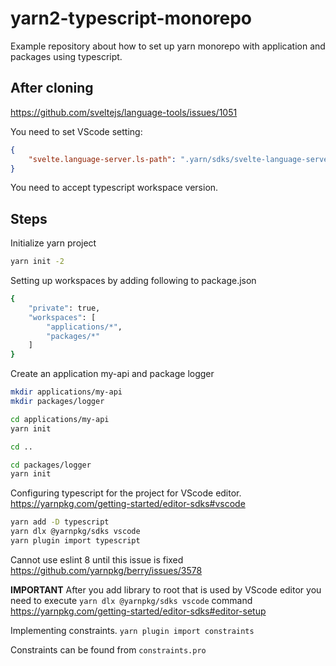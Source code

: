 # yarn2-typescript-monorepo
Example repository about how to set up yarn monorepo with application and packages using typescript.

## After cloning
https://github.com/sveltejs/language-tools/issues/1051

You need to set VScode setting:
```json
{
    "svelte.language-server.ls-path": ".yarn/sdks/svelte-language-server/bin/server.js"
}
```
You need to accept typescript workspace version.

## Steps
Initialize yarn project
```sh
yarn init -2
```

Setting up workspaces by adding following to package.json
```sh
{
    "private": true,
    "workspaces": [
        "applications/*",
        "packages/*"
    ]
}
```

Create an application my-api and package logger
```sh
mkdir applications/my-api
mkdir packages/logger

cd applications/my-api
yarn init

cd ..

cd packages/logger
yarn init
```

Configuring typescript for the project for VScode editor.
https://yarnpkg.com/getting-started/editor-sdks#vscode
```sh
yarn add -D typescript
yarn dlx @yarnpkg/sdks vscode
yarn plugin import typescript
```

Cannot use eslint 8 until this issue is fixed
https://github.com/yarnpkg/berry/issues/3578

**IMPORTANT** After you add library to root that is used by VScode editor you need to execute `yarn dlx @yarnpkg/sdks vscode` command
https://yarnpkg.com/getting-started/editor-sdks#editor-setup

Implementing constraints.
`yarn plugin import constraints`

Constraints can be found from `constraints.pro`
